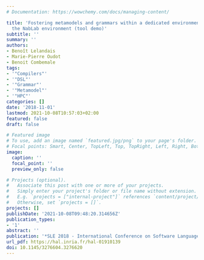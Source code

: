 ```yaml
---
# Documentation: https://wowchemy.com/docs/managing-content/

title: 'Fostering metamodels and grammars within a dedicated environment for HPC:
  the NabLab environment (tool demo)'
subtitle: ''
summary: ''
authors:
- Benoît Lelandais
- Marie-Pierre Oudot
- Benoit Combemale
tags:
- '"Compilers"'
- '"DSL"'
- '"Grammar"'
- '"Metamodel"'
- '"HPC"'
categories: []
date: '2018-11-01'
lastmod: 2021-10-08T10:57:03+02:00
featured: false
draft: false

# Featured image
# To use, add an image named `featured.jpg/png` to your page's folder.
# Focal points: Smart, Center, TopLeft, Top, TopRight, Left, Right, BottomLeft, Bottom, BottomRight.
image:
  caption: ''
  focal_point: ''
  preview_only: false

# Projects (optional).
#   Associate this post with one or more of your projects.
#   Simply enter your project's folder or file name without extension.
#   E.g. `projects = ["internal-project"]` references `content/project/deep-learning/index.md`.
#   Otherwise, set `projects = []`.
projects: []
publishDate: '2021-10-08T09:48:20.314656Z'
publication_types:
- '1'
abstract: ''
publication: '*SLE 2018 - International Conference on Software Language Engineering*'
url_pdf: https://hal.inria.fr/hal-01910139
doi: 10.1145/3276604.3276620
---
```

